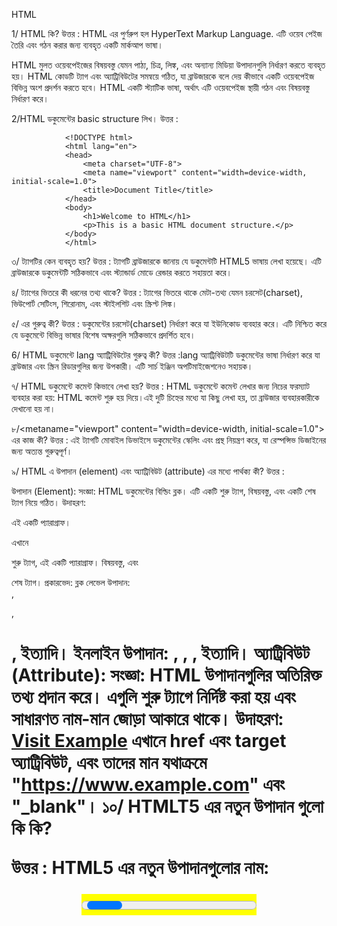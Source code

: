 HTML

1/ HTML কি?
উত্তর : HTML এর পুর্ণরুপ হল HyperText Markup Language. এটি ওয়েব পেইজ তৈরি এবং গঠন করার জন্য ব্যবহৃত একটি মার্কআপ ভাষা। 

HTML মুলত ওয়েবপেইজের বিষয়বস্তু যেমন পাঠ্য, চিত্র, লিঙ্ক, এবং অন্যান্য মিডিয়া উপাদানগুলি নির্ধারণ করতে ব্যবহৃত হয়। HTML কোডটি ট্যাগ এবং অ্যাট্রিবিউটের সমন্বয়ে গঠিত, যা ব্রাউজারকে বলে দেয় কীভাবে একটি ওয়েবপেইজ বিভিন্ন অংশ প্রদর্শন করতে হবে। HTML একটি স্ট্যাটিক ভাষা, অর্থাৎ এটি ওয়েবপেইজ স্থায়ী গঠন এবং বিষয়বস্তু নির্ধারণ করে।  

2/HTML ডকুমেন্টের basic structure লিখ।
উত্তর :  

                <!DOCTYPE html>
                <html lang="en">
                <head>
                    <meta charset="UTF-8">
                    <meta name="viewport" content="width=device-width, initial-scale=1.0">
                    <title>Document Title</title>
                </head>
                <body>
                    <h1>Welcome to HTML</h1>
                    <p>This is a basic HTML document structure.</p>
                </body>
                </html>

৩/ <!DOCTYPE html> ট্যাগটির কেন ব্যবহৃত হয়?
 উত্তর : <!DOCTYPE html> ট্যাগটি ব্রাউজারকে জানায় যে ডকুমেন্টটি HTML5 ভাষায় লেখা হয়েছে। এটি ব্রাউজারকে ডকুমেন্টটি সঠিকভাবে এবং স্ট্যান্ডার্ড মোডে রেন্ডার করতে সহায়তা করে।

৪/ <head> ট্যাগের ভিতরে কী ধরনের তথ্য থাকে?
 উত্তর : <head> ট্যাগের ভিতরে থাকে মেটা-তথ্য যেমন চরসেট(charset), ভিউপোর্ট সেটিংস, শিরোনাম, এবং স্টাইলশিট এবং স্ক্রিপ্ট লিঙ্ক।

৫/ <meta charset="UTF-8"> এর গুরুত্ব কী?
 উত্তর :<meta charset="UTF-8"> ডকুমেন্টের চরসেট(charset) নির্ধারণ করে যা ইউনিকোড ব্যবহার করে। এটি নিশ্চিত করে যে ডকুমেন্টে বিভিন্ন ভাষার বিশেষ অক্ষরগুলি সঠিকভাবে প্রদর্শিত হবে।

6/ HTML ডকুমেন্টে lang অ্যাট্রিবিউটের গুরুত্ব কী?
 উত্তর :lang অ্যাট্রিবিউটটি ডকুমেন্টের ভাষা নির্ধারণ করে যা ব্রাউজার এবং স্ক্রিন রিডারগুলির জন্য উপকারী। এটি সার্চ ইঞ্জিন অপটিমাইজেশনেও সহায়ক।

৭/ HTML ডকুমেন্টে কমেন্ট কিভাবে লেখা হয়?
 উত্তর : HTML ডকুমেন্টে কমেন্ট লেখার জন্য নিচের ফরম্যাট ব্যবহার করা হয়:
	                              <!-- এটি একটি কমেন্ট -->
HTML কমেন্ট শুরু হয় <!-- দিয়ে এবং শেষ হয় --> দিয়ে।এই দুটি চিহ্নের মধ্যে যা কিছু লেখা হয়, তা ব্রাউজার ব্যবহারকারীকে দেখানো হয় না।

৮/<metaname="viewport" content="width=device-width, initial-scale=1.0"> এর কাজ কী?
 উত্তর : এই <meta> ট্যাগটি মোবাইল ডিভাইসে ডকুমেন্টের স্কেলিং এবং প্রস্থ নিয়ন্ত্রণ করে, যা রেস্পন্সিভ ডিজাইনের জন্য অত্যন্ত গুরুত্বপূর্ণ।

৯/ HTML এ উপাদান (element) এবং অ্যাট্রিবিউট (attribute) এর মধ্যে পার্থক্য কী?
উত্তর : 

উপাদান (Element):
সংজ্ঞা: HTML ডকুমেন্টের বিল্ডিং ব্লক। এটি একটি শুরু ট্যাগ, বিষয়বস্তু, এবং একটি শেষ ট্যাগ নিয়ে গঠিত।
উদাহরণ: <p>এই একটি প্যারাগ্রাফ।</p>
এখানে <p> শুরু ট্যাগ, এই একটি প্যারাগ্রাফ। বিষয়বস্তু, এবং </p> শেষ ট্যাগ।
প্রকারভেদ:
ব্লক লেভেল উপাদান: <div>, <p>, <h1>, ইত্যাদি।
ইনলাইন উপাদান: <span>, <a>, <img>, ইত্যাদি।
অ্যাট্রিবিউট (Attribute):
সংজ্ঞা: HTML উপাদানগুলির অতিরিক্ত তথ্য প্রদান করে। এগুলি শুরু ট্যাগে নির্দিষ্ট করা হয় এবং সাধারণত নাম-মান জোড়া আকারে থাকে।
উদাহরণ: <a href="https://www.example.com" target="_blank">Visit Example</a>
এখানে href এবং target অ্যাট্রিবিউট, এবং তাদের মান যথাক্রমে "https://www.example.com" এবং "_blank"।
১০/  HTMLT5 এর নতুন উপাদান গুলো কি কি? 

উত্তর : 
HTML5 এর নতুন উপাদানগুলোর নাম:
                        <article>
                        <section>
                        <nav>
                        <aside>
                        <header>
                        <footer>
                        <main>
                        <figure>
                        <figcaption>
                        <mark>
                        <time>
                        <progress>
                        <meter>
                        <summary>
                        <details>
১১/ HTML5 এ স্থানাঙ্ক ভিত্তিক অবস্থান নির্ধারণের জন্য কোন API ব্যবহৃত হয়? 
উত্তর: জিওলোকেশন API।

১২/ HTML এ ইনলাইন এবং ব্লক-লেভেল উপাদানগুলির মধ্যে পার্থক্য কী?
উত্তর : 
ইনলাইন উপাদান (Inline Elements):
সংজ্ঞা: ইনলাইন উপাদানগুলি একটি লাইনের মধ্যে থাকে এবং শুধুমাত্র যতটুকু প্রয়োজন ততটুকু জায়গা নেয়।
ডিসপ্লে প্রপার্টি: display: inline;
লাইনের পরিবর্তন: ইনলাইন উপাদানগুলি নতুন লাইন শুরু করে না।
আনুষঙ্গিক উপাদান: ইনলাইন উপাদানগুলির মধ্যে শুধুমাত্র ইনলাইন বা টেক্সট উপাদান থাকতে পারে।
উদাহরণ: <span>, <a>, <img>, <strong>, <em>
স্টাইলিং: ইনলাইন উপাদানগুলির প্রস্থ বা উচ্চতা পরিবর্তন করা যায় না।
ব্লক-লেভেল উপাদান (Block-level Elements):
সংজ্ঞা: ব্লক-লেভেল উপাদানগুলি একটি সম্পূর্ণ লাইনের জায়গা নেয় এবং নতুন লাইন শুরু করে।
ডিসপ্লে প্রপার্টি: display: block;
লাইনের পরিবর্তন: প্রতিটি ব্লক-লেভেল উপাদান নতুন লাইন শুরু করে।
আনুষঙ্গিক উপাদান: ব্লক-লেভেল উপাদানগুলির মধ্যে অন্যান্য ব্লক-লেভেল বা ইনলাইন উপাদান থাকতে পারে।
উদাহরণ: <div>, <p>, <h1> - <h6>, <ul>, <ol>, <li>
স্টাইলিং: ব্লক-লেভেল উপাদানগুলির প্রস্থ এবং উচ্চতা পরিবর্তন করা যায়।

১৩/ HTML এ একটি তালিকা কিভাবে তৈরি করা হয়? 
উত্তর: একটি আনঅর্ডারড তালিকার জন্য <ul> এবং <li>, এবং একটি অর্ডারড তালিকার জন্য <ol> এবং <li> ট্যাগ ব্যবহার করা হয়।

১৪/ কোন অ্যাট্রিবিউটটি একটি ইমেজের বিকল্প টেক্সট প্রদান করে? 
উত্তর: alt অ্যাট্রিবিউট।

১৫/ একটি টেবিল HTML এ কিভাবে তৈরি করা হয়? 
উত্তর: <table>, <tr>, <td>, <th> ট্যাগগুলি ব্যবহার করে।

<table>
  <tr>
    <th>নাম</th>
    <th>বয়স</th>
    <th>শহর</th>
  </tr>
  <tr>
    <td>আহমেদ</td>
    <td>২৫</td>
    <td>ঢাকা</td>
  </tr>
  <tr>
    <td>সারা</td>
    <td>২২</td>
    <td>চট্টগ্রাম</td>
  </tr>
</table>

১৬/ HTML5 এ স্থানাঙ্ক ভিত্তিক অবস্থান নির্ধারণের জন্য কোন API ব্যবহৃত হয়?
 উত্তর: জিওলোকেশন API।

১৭/ HTML5 এর ক্যানভাস উপাদান কী জন্য ব্যবহৃত হয়? 
উত্তর: 2D গ্রাফিক্স এবং অ্যানিমেশন আঁকতে।

১৮/ কিভাবে সেম্যান্টিক ট্যাগগুলি ওয়েব অ্যাক্সেসিবিলিটি উন্নত করে?
উত্তর :
সেম্যান্টিক ট্যাগগুলি ওয়েব অ্যাক্সেসিবিলিটি উন্নত করে বিভিন্ন উপায়ে, যার মধ্যে রয়েছে:
স্ক্রিন রিডারের জন্য ওয়েবসাইটের কাঠামো স্পষ্ট করা: সেম্যান্টিক ট্যাগগুলি স্ক্রিন রিডারকে বলে যে ওয়েবপৃষ্ঠার বিভিন্ন অংশ কী কাজ করে। উদাহরণস্বরূপ, একটি <h1> ট্যাগ স্ক্রিন রিডারকে বলে যে এটিএকটি শিরোনাম, যখন একটি <p> ট্যাগ স্ক্রিন রিডারকে বলে যে একটি একটি অনুচ্ছেদ। এটি ব্যবহারকারীদের ওয়েবপৃষ্ঠার বিষয়বস্তু আরও সহজে বুঝতে এবং নেভিগেট করতে সাহায্য করে।
সার্চ ইঞ্জিন অপ্টিমাইজেশন (SEO) উন্নত করা: সেম্যান্টিক ট্যাগগুলি সার্চ ইঞ্জিনগুলিকে বুঝতে সাহায্য করে যে ওয়েবপৃষ্ঠাটি কিসের সম্পর্কে। এটি ওয়েবসাইটটিকে প্রাসঙ্গিক অনুসন্ধানের ফলাফলে বৃদ্ধি করতে সাহায্য করে।
সহজেই বোঝার জন্য ওয়েবসাইট তৈরি করা: সেম্যান্টিক ট্যাগগুলি ব্যবহার করার ফলে ওয়েবসাইটগুলি আরও সহজে বোঝা যায়, এমনকি যারা HTML বা CSS-এর সাথে পরিচিত নন। এটি বিভিন্ন দক্ষতা স্তরের ব্যবহারকারীদের জন্য ওয়েবসাইটগুলি আরও অ্যাক্সেসযোগ্য করে তোলে।
সেম্যান্টিক ট্যাগগুলির কিছু নির্দিষ্ট উদাহরণ যা ওয়েব অ্যাক্সেসিবিলিটি উন্নত করতে ব্যবহার করা যেতে পারে তার মধ্যে রয়েছে:
<h1> থেকে <h6>: শিরোনামগুলি নির্দেশ করতে।
<p>: অনুচ্ছেদগুলি নির্দেশ করতে।
<a>: হাইপারলিঙ্কগুলি নির্দেশ করতে।
<img>: চিত্রগুলি নির্দেশ করতে।
<table>: সারণিগুলি নির্দেশ করতে।
<ul> এবং <ol>: তালিকাগুলি নির্দেশ করতে।
সেম্যান্টিক ট্যাগগুলি ব্যবহার করা ওয়েব অ্যাক্সেসিবিলিটি উন্নত করার একটি সহজ উপায়। এগুলি ব্যবহারকারীদের জন্য ওয়েবসাইটগুলি আরও সহজে বোঝা এবং ব্যবহার করা যায় তা নিশ্চিত করতে সাহায্য করে।

CSS: 
1/ CSS কী এবং এটি কেন ব্যবহৃত হয়? 
উত্তর: CSS (Cascading Style Sheets) একটি স্টাইল শীট ভাষা যা HTML বা XML (SVG, XHTML) এর মত মার্কআপ ভাষার সাথে ব্যবহৃত হয়। এটি ওয়েব পেইজের  বিন্যাস নির্ধারণ করতে ব্যবহৃত হয়, যেমন রঙ, ফন্ট, এবং লেআউট।
২/CSS-এ Selectors কী এবং কত প্রকারের Selectors আছে? 
উত্তর: CSS-এ Selectors হল উপাদানগুলি নির্ধারণ করার উপায় যেগুলি আপনি স্টাইল করতে চান। Selectors-এর প্রকারভেদগুলি হল: Universal, Type, Class, ID, Attribute, Pseudo-class, এবং Pseudo-element।
3/  CSS-এ Inline, Internal এবং External stylesheet-এর মধ্যে পার্থক্য কী? 
উত্তর: Inline CSS সরাসরি HTML ট্যাগের মধ্যে লেখা হয়, Internal CSS <style> ট্যাগের মধ্যে লেখা হয় যা HTML ডকুমেন্টের <head> সেকশনে থাকে, এবং External CSS আলাদা .css ফাইলে লেখা হয় এবং HTML ডকুমেন্টে <link> ট্যাগের মাধ্যমে যুক্ত করা হয়।
4/ CSS-এ Classes এবং IDs এর মধ্যে পার্থক্য কী? 
উত্তর: CSS-এ Classes এবং IDs-এর মধ্যে পার্থক্য হল, Classes বহু HTML উপাদানে প্রয়োগ করা যায় এবং এগুলি ‘.’ সিম্বল দিয়ে শুরু হয়। অন্যদিকে, IDs একটি HTML উপাদানে অনন্য এবং ‘ # ‘ সিম্বল দিয়ে শুরু হয়, যা সুনির্দিষ্টভাবে একটি উপাদানকে লক্ষ্য করতে ব্যবহৃত হয়।
5/  CSS Box Model কী এবং এর উপাদানগুলো কী কী? 
উত্তর: CSS Box Model হল একটি মডেল যা প্রতিটি HTML উপাদানকে একটি বক্স হিসেবে দেখায়। এর উপাদানগুলো হল: Content, Padding, Border, এবং Margin।
6/ Box Model-এর padding এবং margin এর মধ্যে পার্থক্য কী? 
উত্তর: Padding হল উপাদানের ভিতরের অংশ এবং বর্ডারের মধ্যে ফাঁকা জায়গা, আর Margin হল উপাদানের বর্ডার এবং বাইরের অংশের মধ্যে ফাঁকা জায়গা।
7/ Border-box এবং content-box এর মধ্যে পার্থক্য কী? 
উত্তর: Border-box এ, padding এবং border উপাদানের মোট প্রস্থ এবং উচ্চতায় অন্তর্ভুক্ত হয়। Content-box এ, প্রস্থ এবং উচ্চতা কেবলমাত্র উপাদানের বিষয়বস্তু পর্যন্ত সীমাবদ্ধ থাকে, padding এবং border অতিরিক্ত যোগ করা হয়।
8/ Box-sizing প্রোপার্টি কী এবং এটি কীভাবে ব্যবহৃত হয়? 
উত্তর: Box-sizing প্রোপার্টি বক্স মডেল নির্ধারণ করে যে কিভাবে উপাদানের প্রস্থ এবং উচ্চতা গণনা করা হবে। এটি দুটি মান গ্রহণ করে: content-box এবং border-box।
9/ Margin collapsing কী এবং এটি কিভাবে কাজ করে? 
উত্তর: Margin collapsing হল দুটি বা ততোধিক খাড়া মার্জিন একসাথে মিলিত হওয়া এবং একক মার্জিন গঠন করা। সবচেয়ে বড় মার্জিনটি বজায় থাকে এবং ছোট মার্জিনগুলি মুছে যায়।
10/ Relative এবং Absolute পজিশনিং-এর মধ্যে পার্থক্য কী? 
উত্তর: Relative পজিশনিং উপাদানটিকে তার স্বাভাবিক অবস্থান থেকে সরিয়ে দেয়, যেখানে Absolute পজিশনিং উপাদানটিকে তার পূর্বপুরুষের প্রথম পজিশন্ড উপাদান বা ডকুমেন্টের বডি থেকে সরিয়ে দেয়।
11/ CSS-এ Position প্রোপার্টি কী এবং এর প্রকারভেদ কী কী?
উত্তর: CSS-এ Position প্রোপার্টি একটি উপাদানের অবস্থান নির্ধারণ করে। এর প্রকারভেদগুলো হল:
Static: ডিফল্ট পজিশনিং, উপাদান স্বাভাবিক অবস্থানে থাকে।
Relative: উপাদান তার স্বাভাবিক অবস্থান থেকে স্থানান্তরিত হয়।
Absolute: উপাদান তার প্রথম পজিশন্ড প্যারেন্ট থেকে স্থানান্তরিত হয়।
Fixed: উপাদান ভিউপোর্টের আপেক্ষিকভাবে স্থির থাকে।
Sticky: উপাদান স্ক্রল করার সময় নির্দিষ্ট অবস্থানে আটকানো থাকে।
12/ Fixed & Sticky কীভাবে কাজ করে?
উত্তর: Fixed পজিশনিং উপাদানটিকে ভিউপোর্টের আপেক্ষিকভাবে স্থির করে। অর্থাৎ, যখন আপনি পৃষ্ঠাটি স্ক্রল করেন, তখন এটি একই স্থানে থাকে। এটি সাধারণত ইউজার ইন্টারফেস উপাদান, যেমন ন্যাভিগেশন বারে ব্যবহৃত হয়।
Sticky পজিশনিং উপাদানটিকে একটি নির্দিষ্ট অবস্থানে স্থির করে, কিন্তু এটি স্ক্রল করার সময় অন্যান্য উপাদানের সাথে চলাচল করে। যখন উপাদানটি নির্দিষ্ট স্ক্রল পজিশনে পৌঁছে যায়, তখন এটি স্থির হয়ে যায়। এটি সাধারণত হেডার বা সেকশন টাইটেল তৈরি করতে ব্যবহৃত হয়।
13/ Z-index কী এবং এটি কীভাবে ব্যবহৃত হয়?
উত্তর: Z-index একটি CSS প্রোপার্টি যা উপাদানের স্ট্যাকিং অর্ডার নির্ধারণ করে। এটি শুধুমাত্র পজিশন্ড উপাদান (যেমন relative, absolute, fixed, বা sticky) এর জন্য প্রযোজ্য।
কিভাবে কাজ করে:
Z-index এর মান যত বেশি হবে, উপাদানটি তত বেশি উপরে থাকবে।
উদাহরণস্বরূপ, যদি একটি উপাদানের z-index 1 এবং অন্যটির 2 হয়, তবে দ্বিতীয়টি প্রথমটির উপরে প্রদর্শিত হবে।
Z-index এর মান ইতিবাচক, নেতিবাচক বা শূন্য হতে পারে।
14/  Flexbox কী এবং এটি কেন ব্যবহৃত হয়? 
উত্তর: Flexbox হল CSS3 এর একটি লেআউট মডেল যা সহজে এবং দক্ষভাবে কমপ্লেক্স লেআউট গঠন করতে ব্যবহৃত হয়। এটি কন্টেইনার এবং এর CHILD উপাদানগুলোর মধ্যে স্থান এবং আলাইনমেন্ট নিয়ন্ত্রণ করতে সাহায্য করে।
15/ Flexbox-এ align-items প্রোপার্টির কাজ কী? 
উত্তর: align-items প্রোপার্টি ক্রস অ্যাক্স বরাবর ফ্লেক্স আইটেমগুলির সমতল নির্ধারণ করে। এর মানগুলি হল: flex-start, flex-end, center, baseline, এবং stretch।
16/ Flex-grow এবং flex-shrink প্রোপার্টি কী এবং কীভাবে ব্যবহৃত হয়? 
উত্তর: Flex-grow
Flex-grow প্রোপার্টি ফ্লেক্স কন্টেইনারের মধ্যে একটি ফ্লেক্স আইটেমের বৃদ্ধির হার নির্ধারণ করে। যদি কন্টেইনারে অতিরিক্ত স্থান থাকে, তবে flex-grow এর মানের ভিত্তিতে আইটেমগুলো সমানভাবে বা নির্দিষ্ট অনুপাতে স্থান গ্রহণ করে। উদাহরণস্বরূপ, যদি একটি আইটেমের flex-grow 2 এবং অন্যটির 1 হয়, তাহলে প্রথমটি দ্বিতীয়টির চেয়ে দ্বিগুণ স্থান নেবে।
Flex-shrink
Flex-shrink প্রোপার্টি ফ্লেক্স আইটেমের সংকোচনের হার নির্ধারণ করে যখন কন্টেইনারে স্থান কম থাকে। এটি কন্টেইনারের মোট প্রস্থ বা উচ্চতার তুলনায় আইটেমগুলোকে সংকোচন করতে সাহায্য করে। উদাহরণস্বরূপ, যদি একটি আইটেমের flex-shrink 1 এবং অন্যটির 2 হয়, তাহলে দ্বিতীয় আইটেমটি প্রথমটির তুলনায় দ্বিগুণ হারে সংকুচিত হবে।
17/ প্রশ্ন: CSS Grid Layout কী এবং এটি কেন ব্যবহৃত হয়? 
উত্তর: CSS Grid Layout হল একটি 2D লেআউট মডেল যা কমপ্লেক্স লেআউট তৈরি করতে ব্যবহৃত হয়। এটি কন্টেইনার এবং এর child উপাদানগুলির জন্য কলাম এবং সারি তৈরি করতে সাহায্য করে।
১৮/ Grid container এবং Grid item কী?
 উত্তর: Grid container হল একটি উপাদান যা display: grid বা display: inline-grid প্রোপার্টি ব্যবহার করে। Grid items হল সেই উপাদানের সরাসরি সন্তান উপাদানগুলি।
19/ Grid template-columns এবং grid template-rows প্রোপার্টি কীভাবে কাজ করে? 
উত্তর: grid-template-columns এবং grid-template-rows প্রোপার্টি Grid কন্টেইনারের কলাম এবং সারির সংখ্যা এবং আকার নির্ধারণ করে।
20/ Grid-gap বা gap প্রোপার্টি কী?
উত্তর: Grid-gap বা gap প্রোপার্টি Grid items এর মধ্যে ফাঁকা স্থান নির্ধারণ করে। এটি কলাম এবং সারির মধ্যে স্থান যোগ করতে ব্যবহৃত হয়।
21/ Grid item এর অবস্থান নির্ধারণ করতে কোন প্রোপার্টি ব্যবহার করা হয়? 
উত্তর: Grid item এর অবস্থান নির্ধারণ করতে grid-column এবং grid-row প্রোপার্টি ব্যবহার করা হয়। Grid-column প্রোপার্টি আইটেমটির কোন কলাম থেকে শুরু এবং কোন কলামে শেষ হবে তা নির্ধারণ করে। Grid-row প্রোপার্টি আইটেমটির কোন সারি থেকে শুরু এবং কোন সারিতে শেষ হবে তা নির্ধারণ করে।
22/ Typography কী? 
উত্তর: Typography হল টেক্সটের ডিজাইন এবং স্টাইলিংয়ের প্রক্রিয়া। এটি টেক্সটের ফন্ট, আকার, লাইন স্পেসিং, এবং অন্যান্য বৈশিষ্ট্য নির্ধারণ করে যা ওয়েব পৃষ্ঠায় টেক্সটের চেহারা ও পাঠযোগ্যতা প্রভাবিত করে।
22/ CSS-এ font-family প্রোপার্টি কী এবং এটি কীভাবে কাজ করে? 
উত্তর: font-family প্রোপার্টি একটি টেক্সটের জন্য ব্যবহৃত ফন্ট নির্ধারণ করে। এটি ফন্টের নামের একটি তালিকা গ্রহণ করে, যেখানে প্রথম উপলব্ধ ফন্টটি প্রয়োগ করা হয়। উদাহরণ: font-family: Arial, sans-serif;
23/ CSS-এ font-size প্রোপার্টি কীভাবে ব্যবহৃত হয়?
 উত্তর: font-size প্রোপার্টি টেক্সটের আকার নির্ধারণ করে। এটি বিভিন্ন ইউনিটে দেওয়া যেতে পারে, যেমন পিক্সেল(px),এম(em),রিম(rem),শতাংশ(%),বা পয়েন্ট(pt)। উদাহরণ: font-size: 16px;
24/ font-weight প্রোপার্টি কী এবং এটি কীভাবে ব্যবহার করা হয়? 
উত্তর: font-weight প্রোপার্টি টেক্সটের বোল্ডনেস নির্ধারণ করে। এটি বিভিন্ন মান নিতে পারে, যেমন normal, bold, বা নির্দিষ্ট সংখ্যাসূচক মান (100 থেকে 900 পর্যন্ত)। উদাহরণ: font-weight: bold;
25/line-height প্রোপার্টি কী এবং এটি কীভাবে কাজ করে? 
উত্তর: line-height প্রোপার্টি লাইনের উচ্চতা নির্ধারণ করে, যা লাইনগুলির মধ্যে স্পেসিং নিয়ন্ত্রণ করে। এটি সাধারণত ফন্ট সাইজের একটি গুণক হিসাবে ব্যবহৃত হয়। উদাহরণ: line-height: 1.5;
26/ font-style প্রোপার্টি কী?
 উত্তর: font-style প্রোপার্টি টেক্সটের স্টাইল নির্ধারণ করে, যেমন normal, italic, এবং oblique। উদাহরণ: font-style: italic;
27/ text-transform প্রোপার্টি কী এবং এটি কীভাবে কাজ করে? 
উত্তর: text-transform প্রোপার্টি টেক্সটের অক্ষরের কেস পরিবর্তন করে। এর মানগুলি হল: capitalize, uppercase, lowercase, এবং none। উদাহরণ: text-transform: uppercase;
28/ letter-spacing প্রোপার্টি কী এবং এটি কীভাবে কাজ করে? 
উত্তর: letter-spacing প্রোপার্টি টেক্সটের অক্ষরগুলির মধ্যে ফাঁকা স্থান নির্ধারণ করে। এটি পজিটিভ বা নেগেটিভ মান নিতে পারে। উদাহরণ: letter-spacing: 2px;
29/ word-spacing প্রোপার্টি কী এবং এটি কীভাবে ব্যবহৃত হয়? 
উত্তর: word-spacing প্রোপার্টি টেক্সটের শব্দগুলির মধ্যে ফাঁকা স্থান নির্ধারণ করে। এটি টেক্সটের পাঠযোগ্যতা উন্নত করতে ব্যবহৃত হয়। উদাহরণ: word-spacing: 4px;

Javascript
1/ JavaScript কী এবং এটি কেন ব্যবহৃত হয়? 
উত্তর: JavaScript একটি প্রোগ্রামিং ভাষা যা ওয়েবসাইটে ইন্টারঅ্যাকটিভ কনটেন্ট যুক্ত করতে ব্যবহৃত হয়। এটি HTML এবং CSS এর সাথে ব্যবহৃত হয়, ডাইনামিক ওয়েব পেজ তৈরি করতে এবং ব্যবহারকারীর সাথে ইন্টারঅ্যাকশন পরিচালনা করতে।
2/ for লুপ কী এবং এটি কীভাবে কাজ করে?
উত্তর: for লুপ একটি নির্দিষ্ট সংখ্যক বার কোড এক্সিকিউট করার জন্য ব্যবহৃত হয়। এটি সাধারণত পুনরাবৃত্তিমূলক কাজগুলির জন্য ব্যবহৃত হয়, যেখানে একটি কাউন্টার ভেরিয়েবল ব্যবহার করে লুপের প্রতিটি পুনরাবৃত্তি ট্র্যাক করা হয়।
for (initialization; condition; increment/decrement) {
    // কোড ব্লক যা এক্সিকিউট হবে
}
কীভাবে কাজ করে:
Initialization (শুরু): এটি লুপের কাউন্টার ভেরিয়েবল সেট আপ করে। এটি লুপের শুরুতে একবার এক্সিকিউট হয়।
Condition (শর্ত): প্রতিটি পুনরাবৃত্তির আগে এই শর্তটি চেক করা হয়। যদি শর্তটি সত্য হয়, তবে লুপটি চলতে থাকে। যদি শর্তটি মিথ্যা হয়, তবে লুপটি থেমে যায়।
Increment/Decrement (বৃদ্ধি/হ্রাস): প্রতিটি পুনরাবৃত্তির পরে কাউন্টার ভেরিয়েবলটি বৃদ্ধি বা হ্রাস করা হয়।
Code Block (কোড ব্লক): লুপের প্রতিটি পুনরাবৃত্তিতে এই কোড ব্লকটি এক্সিকিউট হয়।
3/  if...else স্টেটমেন্ট কী এবং এটি কীভাবে ব্যবহৃত হয়?
উত্তর: if...else স্টেটমেন্ট হল শর্তসাপেক্ষ লজিক্যাল স্টেটমেন্ট যা একটি শর্ত (condition) পরীক্ষা করে এবং সেই শর্তটি সত্য (true) হলে একটি কোড ব্লক এবং মিথ্যা (false) হলে অন্য একটি কোড ব্লক এক্সিকিউট করে। এটি প্রোগ্রামিংয়ে নির্দিষ্ট শর্ত অনুযায়ী বিভিন্ন ক্রিয়া সম্পাদনের জন্য ব্যবহৃত হয়।
if (condition) {
    // কোড ব্লক যা এক্সিকিউট হবে যদি condition সত্য হয়
} else {
    // কোড ব্লক যা এক্সিকিউট হবে যদি condition মিথ্যা হয়
}
কীভাবে কাজ করে:
condition: এটি একটি এক্সপ্রেশন যা true বা false এ মূল্যায়ন করা হয়।
যদি condition সত্য হয় (true), তবে if ব্লকের কোড এক্সিকিউট হয়।
যদি condition মিথ্যা হয় (false), তবে else ব্লকের কোড এক্সিকিউট হয়।
4/ ফাংশন কী এবং এটি কীভাবে তৈরি করা হয়? 
উত্তর: ফাংশন হল কোডের একটি পুনর্ব্যবহারযোগ্য ব্লক যা একটি নির্দিষ্ট কাজ সম্পন্ন করে। এটি function কীওয়ার্ড ব্যবহার করে তৈরি করা হয়। উদাহরণ:
function greet(name) {
    return `Hello, ${name}!`;
}
5/ while লুপ কী এবং এটি কীভাবে কাজ করে?
উত্তর:while লুপ একটি কন্ডিশনাল লুপ যা শর্ত (condition) সত্য (true) থাকলে কোড ব্লক বারবার এক্সিকিউট করে। এটি সাধারণত ব্যবহার করা হয় যখন লুপের পুনরাবৃত্তি সংখ্যা পূর্বনির্ধারিত নয়।
  let i = 0;
while (i < 5) {
    console.log(i);
    i++;
}
কীভাবে কাজ করে:
condition পরীক্ষা করা হয়।
যদি condition সত্য হয়, কোড ব্লক এক্সিকিউট হয়।
এরপর পুনরায় condition পরীক্ষা করা হয়।
শর্ত মিথ্যা হলে লুপটি থামে।
6/ Array methods (push, pop, shift, unshift, splice) মেথড কী এবং এটি কীভাবে কাজ করে?
উত্তর: push() মেথড একটি অ্যারের শেষে একটি বা একাধিক উপাদান যোগ করে এবং অ্যারের নতুন দৈর্ঘ্য ফেরত দেয়। উদাহরণ:
let fruits = ["apple", "banana"];
fruits.push("orange");
pop() মেথড একটি অ্যারের শেষ উপাদানটি সরিয়ে ফেলে এবং সেই উপাদানটি ফেরত দেয়। উদাহরণ:
let fruits = ["apple", "banana", "orange"];
let lastFruit = fruits.pop();
 shift() মেথড একটি অ্যারের প্রথম উপাদানটি সরিয়ে ফেলে এবং সেই উপাদানটি ফেরত দেয়। উদাহরণ: 
let fruits = ["apple", "banana", "orange"];
let firstFruit = fruits.shift();
 unshift() মেথড একটি অ্যারের শুরুতে একটি বা একাধিক উপাদান যোগ করে এবং অ্যারের নতুন দৈর্ঘ্য ফেরত দেয়। উদাহরণ:
let fruits = ["banana", "orange"];
fruits.unshift("apple");
splice() মেথড একটি অ্যারের নির্দিষ্ট অবস্থানে উপাদান যোগ বা সরাতে ব্যবহৃত হয়। এটি উপাদান সরিয়ে ফেলে এবং নতুন উপাদান যোগ করতে পারে। উদাহরণ:
let fruits = ["apple", "banana", "orange"];
fruits.splice(1, 1, "kiwi");
7/ DOM কী এবং DOM ম্যানিপুলেশন কীভাবে কাজ করে?
উত্তর: DOM (Document Object Model) হল একটি কাঠামোগত উপস্থাপন যা HTML বা XML ডকুমেন্টকে একটি অবজেক্ট হিসেবে বর্ণনা করে। DOM ব্যবহার করে JavaScript ডকুমেন্টের বিভিন্ন উপাদান (elements) এবং বৈশিষ্ট্য (attributes) পরিবর্তন, যোগ, অথবা মুছে ফেলতে পারে।
DOM ম্যানিপুলেশন কীভাবে কাজ করে:
DOM অ্যাক্সেস: JavaScript ডকুমেন্টের উপাদানগুলিতে অ্যাক্সেস করতে বিভিন্ন মেথড ব্যবহার করে, যেমন getElementById(), getElementsByClassName(), এবং querySelector()।
উপাদান পরিবর্তন: একটি উপাদানের বিষয়বস্তু (content) পরিবর্তন করতে innerHTML, innerText, অথবা textContent ব্যবহার করা হয়।

Example: 
document.getElementById("myElement").innerText = "New Text";
স্টাইল পরিবর্তন: CSS স্টাইল পরিবর্তন করতে style প্রোপার্টি ব্যবহার করা হয়।
Example
document.getElementById("myElement").style.color = "red";


নতুন উপাদান যোগ করা: নতুন HTML উপাদান তৈরি করে এবং এটি DOM এ যুক্ত করতে createElement() এবং appendChild() ব্যবহার করা হয়।
Example
let newDiv = document.createElement("div");
newDiv.innerText = "This is a new div!";
document.body.appendChild(newDiv);
ইভেন্ট হ্যান্ডলিং: DOM ম্যানিপুলেশন ব্যবহার করে ইভেন্ট লিসনার যোগ করা হয়, যেমন ক্লিক ইভেন্ট।
Example: 
document.getElementById("myButton").addEventListener("click", function() {
    alert("Button clicked!");
});
8/ JavaScript-এ ইভেন্ট হ্যান্ডলিং কী এবং এটি কীভাবে কাজ করে?
উত্তর: ইভেন্ট হ্যান্ডলিং হল একটি প্রক্রিয়া যা ব্যবহারকারীর কার্যকলাপ (যেমন ক্লিক, কীবোর্ড প্রেস, মাউস হভার ইত্যাদি) অনুযায়ী JavaScript কোড এক্সিকিউট করতে ব্যবহৃত হয়। এটি ওয়েব পেজের ইন্টারঅ্যাকটিভিটি এবং ব্যবহারকারীর অভিজ্ঞতা উন্নত করতে সাহায্য করে।
কীভাবে কাজ করে:
ইভেন্ট Listener যোগ করা: HTML উপাদানে একটি ইভেন্ট Listener যোগ করা হয় যা নির্দিষ্ট ইভেন্ট সংঘটিত হলে একটি ফাংশন কার্যকর করবে।
Example
document.getElementById("myButton").addEventListener("click", function() {
    alert("Button clicked!");
});
ইভেন্ট টাইপ: বিভিন্ন ধরনের ইভেন্ট আছে, যেমন:
click: একটি উপাদানে ক্লিক করলে।
mouseover: মাউস উপাদানের উপর এলে।
keydown: কীবোর্ডের কী প্রেস করলে।
ইভেন্ট অবজেক্ট: যখন একটি ইভেন্ট সংঘটিত হয়, একটি ইভেন্ট অবজেক্ট তৈরি হয় যা ইভেন্টের সম্পর্কে তথ্য ধারণ করে (যেমন কনটেক্সট, টার্গেট উপাদান ইত্যাদি)।
Example
document.getElementById("myButton").addEventListener("click", function(event) {
    console.log(event.target); // টার্গেট উপাদান প্রদর্শন করবে
});
ফাংশন কার্যকর করা: যখন ইভেন্টটি সংঘটিত হয়, সংশ্লিষ্ট ফাংশনটি কার্যকর হয়, যা ব্যবহারকারীর ইন্টারঅ্যাকশনের ভিত্তিতে নির্দিষ্ট কার্যক্রম সম্পাদন করে।
9/ getElementById() এবং querySelector() এর মধ্যে পার্থক্য কী?
উত্তর: getElementById() শুধুমাত্র একটি নির্দিষ্ট ID-এর জন্য ব্যবহৃত হয় এবং একটি একক HTML উপাদান ফেরত দেয়। অন্যদিকে, querySelector() CSS সিলেক্টর ব্যবহার করে, একটি উপাদান ফেরত দেয় এবং যদি একাধিক উপাদান থাকে তবে প্রথমটিকে নির্বাচন করে। querySelectorAll() সব মিলে উপাদান ফেরত দেয়।
10/ innerHTML এবং innerText এর মধ্যে পার্থক্য কী?
উত্তর: getElementById() শুধুমাত্র একটি নির্দিষ্ট ID-এর জন্য ব্যবহৃত হয় এবং একটি একক HTML উপাদান ফেরত দেয়। অন্যদিকে,
 querySelector() CSS সিলেক্টর ব্যবহার করে, একটি উপাদান ফেরত দেয় এবং যদি একাধিক উপাদান থাকে তবে প্রথমটিকে নির্বাচন করে। querySelectorAll() সব মিলে উপাদান ফেরত দেয়।
let element = document.getElementById("myElement");
element.innerHTML = "<strong>Hello</strong>"; // HTML ট্যাগ অন্তর্ভুক্ত
element.innerText = "Hello"; // শুধুমাত্র টেক্সট

11/  addEventListener() এবং onclick এর মধ্যে পার্থক্য কী?
উত্তর: addEventListener():
এটি একটি মেথড যা একাধিক ইভেন্ট লিসনার যোগ করতে দেয়। একাধিক ইভেন্ট একই উপাদানে যুক্ত করা সম্ভব।
এটি বিভিন্ন ধরনের ইভেন্টের জন্য ব্যবহার করা যায় এবং কাস্টম ইভেন্টও সমর্থন করে।
ইভেন্ট লিসনারগুলি মুছতে removeEventListener() ব্যবহার করা যায়।
onclick 
এটি একটি প্রোপার্টি যা শুধুমাত্র একটি ইভেন্ট লিসনার সংযুক্ত করে। পূর্ববর্তী লিসনার মুছে যাবে যদি নতুন একটি যুক্ত হয়।
এটি শুধুমাত্র ক্লিক ইভেন্টের জন্য ব্যবহৃত হয়।
12/ let এবং const কী এবং এগুলি কীভাবে ব্যবহৃত হয়?
 উত্তর: let এবং const হল ES6 এর নতুন কীওয়ার্ড। let ব্লকের স্কোপে ভেরিয়েবল ডিক্লেয়ার করতে ব্যবহৃত হয় এবং const কনস্ট্যান্ট ভেরিয়েবল ডিক্লেয়ার করতে ব্যবহৃত হয় যা পুনরায় নির্ধারণ করা যায় না।
13/ Arrow ফাংশন কী এবং এটি কীভাবে কাজ করে? 
উত্তর: Arrow ফাংশন হল ES6 এর একটি নতুন ফাংশন সিনট্যাক্স যা সংক্ষিপ্ত এবং আরও সংক্ষিপ্ত। উদাহরণ: const add = (a, b) => a + b;
14/ Template literals কী এবং এটি কীভাবে ব্যবহৃত হয়?
 উত্তর: Template literals হল ES6 এর একটি নতুন ফিচার যা ব্যাকটিক (`) ব্যবহার করে স্ট্রিং ইন্টারপোলেশন এবং মাল্টি-লাইন স্ট্রিং তৈরি করতে ব্যবহৃত হয়। উদাহরণ:
const name = "John";
const greeting = `Hello, ${name}!`;
15/ Default parameters কী এবং এটি কীভাবে কাজ করে? 
উত্তর: Default parameters একটি ফাংশনের প্যারামিটারগুলির জন্য ডিফল্ট মান নির্ধারণ করে যদি কোনো মান পাস না করা হয়। উদাহরণ:
 function greet(name = "Guest") {
    return `Hello, ${name}!`;
}
16/ Rest এবং Spread অপারেটর কী এবং এগুলি কীভাবে ব্যবহৃত হয়?
 উত্তর: Rest অপারেটর (...) ফাংশনে একটি অবশিষ্ট প্যারামিটার সংগ্রহ করতে ব্যবহৃত হয়। Spread অপারেটর (...) একটি অ্যারে বা অবজেক্টকে পৃথক উপাদানে বিস্তৃত করতে ব্যবহৃত হয়। উদাহরণ:
function sum(...numbers) { // Rest অপারেটর
    return numbers.reduce((a, b) => a + b, 0);
}
const arr = [1, 2, 3];
const newArr = [...arr, 4, 5]; // Spread অপারেটর
17/ Array এবং Object Destructuring কী?
 উত্তর:  Array Destructuring হল একটি সিনট্যাক্স যা JavaScript অ্যারেকে সহজে ভাঙার (extract) জন্য ব্যবহৃত হয়। এটি একটি অ্যারের উপাদানগুলোকে ভেরিয়েবল হিসাবে একসঙ্গে ঘোষণা করতে দেয়।
const fruits = ["apple", "banana", "orange"];
const [first, second] = fruits;
console.log(first); // আউটপুট: apple
console.log(second); // আউটপুট: banana
Object Destructuring হল একটি সিনট্যাক্স যা JavaScript অবজেক্টের প্রোপার্টিগুলোকে সহজে ভাঙার জন্য ব্যবহৃত হয়। এটি অবজেক্টের প্রোপার্টিগুলোকে ভেরিয়েবল হিসাবে একসঙ্গে ঘোষণা করতে দেয়।
const person = { name: "John", age: 30 };
const { name, age } = person;
console.log(name); // আউটপুট: John
console.log(age); // আউটপুট: 30

18/ Promises কী এবং এগুলি কীভাবে কাজ করে?
উত্তর: Promises একটি অবজেক্ট যা ভবিষ্যতে ঘটতে পারে এমন একটি মানের প্রতিনিধিত্ব করে। এটি তিনটি অবস্থায় থাকতে পারে: Pending, Fulfilled, বা Rejected।
let myPromise = new Promise((resolve, reject) => {
    // Async operation
    resolve("Success!");
});
19/ ES6-এ Modules কীভাবে কাজ করে?
উত্তর: ES6-এ modules কোডের পুনঃব্যবহারযোগ্য অংশ তৈরির জন্য ব্যবহৃত হয়। export এবং import কিওয়ার্ডের মাধ্যমে ফাংশন, অবজেক্ট, অথবা ভেরিয়েবল অন্য ফাইল থেকে আমদানি বা রপ্তানি করা যায়।
// myModule.js
export const myFunction = () => {};

// main.js
import { myFunction } from './myModule.js';

20/ Async/Await কী এবং এটি কীভাবে কাজ করে?
উত্তর: Async/Await হল JavaScript-এ প্রতিশ্রুতি (Promises) এর উপর ভিত্তি করে অ্যাসিনক্রোনাস কোড লেখা সহজ করার একটি উপায়। async কিওয়ার্ড একটি ফাংশনকে অ্যাসিনক্রোনাস হিসেবে চিহ্নিত করে এবং await কিওয়ার্ড Promise-এর ফলাফল পাওয়ার জন্য ব্যবহৃত হয়, যা কোডকে সিঙ্ক্রোনাস মনে করায়।
async function fetchData() {
    try {
        const response = await fetch('https://api.example.com/data');
        const data = await response.json();
        console.log(data);
  } catch (error) {
        console.error('Error fetching data:', error);
    }
}
fetchData()
